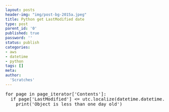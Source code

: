 ```yaml
---
layout: posts
header-img: "img/post-bg-2015a.jpeg"
title: Python get LastModified date
type: post
parent_id: '0'
published: true
password: ''
status: publish
categories:
- aws
- datetime
- python
tags: []
meta:
author:
  'Scratches'
---
```


<pre>
for page in page_iterator['Contents']:  
  if page['LastModified'] <= utc.localize(datetime.datetime.now()) - datetime.timedelta(days=1):  
    print('Object is less than one day old')
</pre>